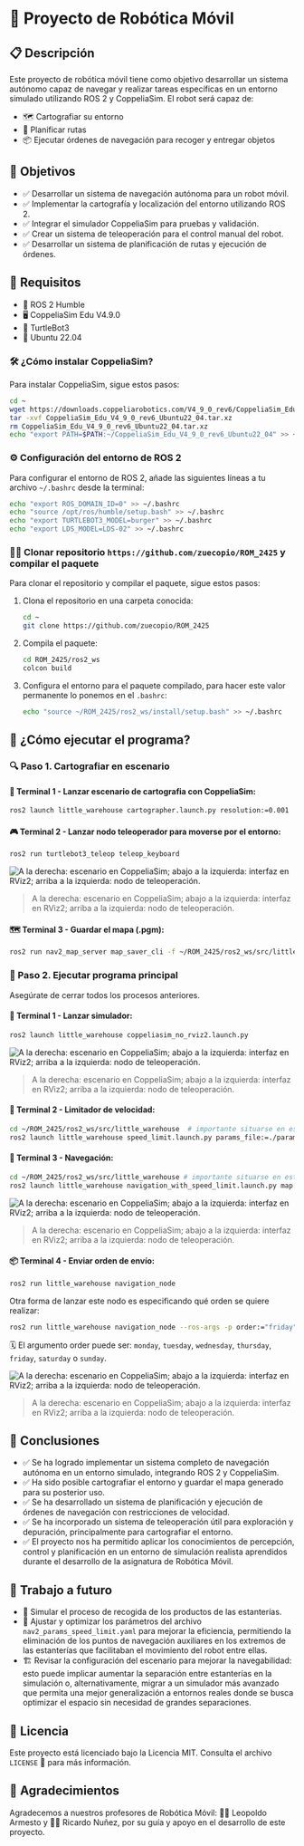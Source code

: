 # 🤖 Proyecto de Robótica Móvil

## 📋 Descripción

Este proyecto de robótica móvil tiene como objetivo desarrollar un sistema autónomo capaz de navegar y realizar tareas específicas en un entorno simulado utilizando ROS 2 y CoppeliaSim. 
El robot será capaz de:
- 🗺️ Cartografiar su entorno
- 📍 Planificar rutas
- 📦 Ejecutar órdenes de navegación para recoger y entregar objetos

## 🎯 Objetivos

- ✅ Desarrollar un sistema de navegación autónoma para un robot móvil.
- ✅ Implementar la cartografía y localización del entorno utilizando ROS 2.
- ✅ Integrar el simulador CoppeliaSim para pruebas y validación.
- ✅ Crear un sistema de teleoperación para el control manual del robot.
- ✅ Desarrollar un sistema de planificación de rutas y ejecución de órdenes.

## 🧰 Requisitos

- 🐢 ROS 2 Humble
- 🖥️ CoppeliaSim Edu V4.9.0
- 🤖 TurtleBot3
- 🐧 Ubuntu 22.04

### 🛠️ ¿Cómo instalar CoppeliaSim?

Para instalar CoppeliaSim, sigue estos pasos:

```bash
cd ~
wget https://downloads.coppeliarobotics.com/V4_9_0_rev6/CoppeliaSim_Edu_V4_9_0_rev6_Ubuntu22_04.tar.xz
tar -xvf CoppeliaSim_Edu_V4_9_0_rev6_Ubuntu22_04.tar.xz
rm CoppeliaSim_Edu_V4_9_0_rev6_Ubuntu22_04.tar.xz
echo "export PATH=$PATH:~/CoppeliaSim_Edu_V4_9_0_rev6_Ubuntu22_04" >> ~/.bashrc
```

### ⚙️ Configuración del entorno de ROS 2

Para configurar el entorno de ROS 2, añade las siguientes líneas a tu archivo `~/.bashrc` desde la terminal:

```bash
echo "export ROS_DOMAIN_ID=0" >> ~/.bashrc
echo "source /opt/ros/humble/setup.bash" >> ~/.bashrc
echo "export TURTLEBOT3_MODEL=burger" >> ~/.bashrc
echo "export LDS_MODEL=LDS-02" >> ~/.bashrc
```

### 👩‍💻 Clonar repositorio `https://github.com/zuecopio/ROM_2425` y compilar el paquete

Para clonar el repositorio y compilar el paquete, sigue estos pasos:

1. Clona el repositorio en una carpeta conocida:

    ```bash
    cd ~
    git clone https://github.com/zuecopio/ROM_2425
    ```

2. Compila el paquete:

    ```bash
    cd ROM_2425/ros2_ws
    colcon build
    ```

3. Configura el entorno para el paquete compilado, para hacer este valor permanente lo ponemos en el `.bashrc`:

    ```bash
    echo "source ~/ROM_2425/ros2_ws/install/setup.bash" >> ~/.bashrc
    ```

## 🚀 ¿Cómo ejecutar el programa?

### 🔍 Paso 1. Cartografiar en escenario

#### 🧭 Terminal 1 - Lanzar escenario de cartografia con CoppeliaSim:

```bash
ros2 launch little_warehouse cartographer.launch.py resolution:=0.001
```

#### 🎮 Terminal 2 - Lanzar nodo teleoperador para moverse por el entorno:

```bash
ros2 run turtlebot3_teleop teleop_keyboard
```

![A la derecha: escenario en CoppeliaSim; abajo a la izquierda: interfaz en RViz2; arriba a la izquierda: nodo de teleoperación.](media/cartographer.png)

> A la derecha: escenario en CoppeliaSim; abajo a la izquierda: interfaz en RViz2; arriba a la izquierda: nodo de teleoperación.

#### 🗺️ Terminal 3 - Guardar el mapa (.pgm):

```bash
ros2 run nav2_map_server map_saver_cli -f ~/ROM_2425/ros2_ws/src/little_warehouse/maps/coppeliasim_map
```

### 🧠 Paso 2. Ejecutar programa principal

Asegúrate de cerrar todos los procesos anteriores.

#### 🧪 Terminal 1 - Lanzar simulador:

```bash
ros2 launch little_warehouse coppeliasim_no_rviz2.launch.py
```

![A la derecha: escenario en CoppeliaSim; abajo a la izquierda: interfaz en RViz2; arriba a la izquierda: nodo de teleoperación.](media/cartographer.png)

> A la derecha: escenario en CoppeliaSim; abajo a la izquierda: interfaz en RViz2; arriba a la izquierda: nodo de teleoperación.


#### 🛑 Terminal 2 - Limitador de velocidad:

```bash
cd ~/ROM_2425/ros2_ws/src/little_warehouse  # importante situarse en esta carpeta
ros2 launch little_warehouse speed_limit.launch.py params_file:=./params/speed_params.yaml mask:=./maps/speed_mask_coppeliasim_map.yaml
```

#### 🧭 Terminal 3 - Navegación:

```bash
cd ~/ROM_2425/ros2_ws/src/little_warehouse # importante situarse en esta carpeta
ros2 launch little_warehouse navigation_with_speed_limit.launch.py map:=./maps/coppeliasim_map.yaml params_file:=./params/nav2_params_speed_limit.yaml
```

![A la derecha: escenario en CoppeliaSim; abajo a la izquierda: interfaz en RViz2; arriba a la izquierda: nodo de teleoperación.](media/cartographer.png)

> A la derecha: escenario en CoppeliaSim; abajo a la izquierda: interfaz en RViz2; arriba a la izquierda: nodo de teleoperación.

#### 📦 Terminal 4 - Enviar orden de envío:

```bash
ros2 run little_warehouse navigation_node
```

Otra forma de lanzar este nodo es especificando qué orden se quiere realizar:

```bash
ros2 run little_warehouse navigation_node --ros-args -p order:="friday"
```

🗓️ El argumento order puede ser: `monday`, `tuesday`, `wednesday`, `thursday`, `friday`, `saturday` o `sunday`.

![A la derecha: escenario en CoppeliaSim; abajo a la izquierda: interfaz en RViz2; arriba a la izquierda: nodo de teleoperación.](media/cartographer.png)

> A la derecha: escenario en CoppeliaSim; abajo a la izquierda: interfaz en RViz2; arriba a la izquierda: nodo de teleoperación.

## 📌 Conclusiones

- ✅ Se ha logrado implementar un sistema completo de navegación autónoma en un entorno simulado, integrando ROS 2 y CoppeliaSim.
- ✅ Ha sido posible cartografiar el entorno y guardar el mapa generado para su posterior uso.
- ✅ Se ha desarrollado un sistema de planificación y ejecución de órdenes de navegación con restricciones de velocidad.
- ✅ Se ha incorporado un sistema de teleoperación útil para exploración y depuración, principalmente para cartografiar el entorno.
- ✅ El proyecto nos ha permitido aplicar los conocimientos de percepción, control y planificación en un entorno de simulación realista aprendidos durante el desarrollo de la asignatura de Robótica Móvil.

## 🌱 Trabajo a futuro

- 🔧 Simular el proceso de recogida de los productos de las estanterías.
- 🧭 Ajustar y optimizar los parámetros del archivo `nav2_params_speed_limit.yaml` para mejorar la eficiencia, permitiendo la eliminación de los puntos de navegación auxiliares en los extremos de las estanterías que facilitaban el movimiento del robot entre ellas.
- 🏗️ Revisar la configuración del escenario para mejorar la navegabilidad: esto puede implicar aumentar la separación entre estanterías en la simulación o, alternativamente, migrar a un simulador más avanzado que permita una mejor generalización a entornos reales donde se busca optimizar el espacio sin necesidad de grandes separaciones.

## 📄 Licencia

Este proyecto está licenciado bajo la Licencia MIT. 
Consulta el archivo `LICENSE` 📜 para más información.

## 🙏 Agradecimientos

Agradecemos a nuestros profesores de Robótica Móvil: 👨‍🏫 Leopoldo Armesto y 👨‍🏫 Ricardo Nuñez, por su guía y apoyo en el desarrollo de este proyecto.

